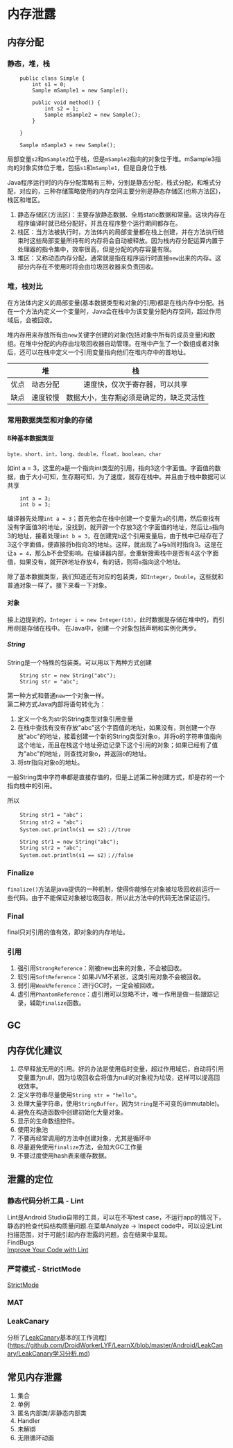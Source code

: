 # 内存泄露
## 内存分配
### 静态，堆，栈
```
	public class Simple {
		int s1 = 0;
		Sample mSample1 = new Sample();
		
		public void method() {
			int s2 = 1;
			Sample mSample2 = new Sample();
		}
		
	}
	
	Sample mSample3 = new Sample();
```

局部变量`s2`和`mSample2`位于栈，但是`mSample2`指向的对象位于堆。mSample3指向的对象实体位于堆，包括`s1`和`mSample1`，但是自身位于栈.

Java程序运行时的内存分配策略有三种，分别是静态分配，栈式分配，和堆式分配，对应的，三种存储策略使用的内存空间主要分别是静态存储区(也称方法区)，栈区和堆区。

1. 静态存储区(方法区)：主要存放静态数据、全局static数据和常量。这块内存在程序编译时就已经分配好，并且在程序整个运行期间都存在。
2. 栈区：当方法被执行时，方法体内的局部变量都在栈上创建，并在方法执行结束时这些局部变量所持有的内存将会自动被释放。因为栈内存分配运算内置于处理器的指令集中，效率很高，但是分配的内存容量有限。
3. 堆区：又称动态内存分配，通常就是指在程序运行时直接`new`出来的内存。这部分内存在不使用时将会由垃圾回收器来负责回收。

### 堆，栈对比
在方法体内定义的局部变量(基本数据类型和对象的引用)都是在栈内存中分配。挡在一个方法内定义一个变量时，Java会在栈中为该变量分配内存空间，超过作用域后，会被回收。

堆内存用来存放所有由`new`关键字创建的对象(包括对象中所有的成员变量)和数组。在堆中分配的内存由垃圾回收器自动管理。在堆中产生了一个数组或者对象后，还可以在栈中定义一个引用变量指向他们在堆内存中的首地址。

|     | 堆 | 栈 |
|:--: |:--:| :--:|
| 优点 | 动态分配 | 速度快，仅次于寄存器，可以共享         |
| 缺点 | 速度较慢 | 数据大小，生存期必须是确定的，缺乏灵活性 |

### 常用数据类型和对象的存储
#### 8种基本数据类型
`byte，short，int，long，double，float，boolean，char`

如int a = 3，这里的a是一个指向int类型的引用，指向3这个字面值。字面值的数据，由于大小可知，生存期可知，为了速度，就存在栈中。并且由于栈中数据可以共享
```
 	int a = 3;
 	int b = 3;
```

编译器先处理`int a = 3`；首先他会在栈中创建一个变量为`a`的引用，然后查找有没有字面值3的地址，没找到，就开辟一个存放3这个字面值的地址，然后让`a`指向3的地址，接着处理`int b = 3`，在创建完`b`这个引用变量后，由于栈中已经存在了3这个字面值，便直接将b指向3的地址。这样，就出现了`a`与`b`同时指向3。这是在让`a = 4`，那么b不会受影响。在编译器内部，会重新搜索栈中是否有4这个字面值，如果没有，就开辟地址存放4，有的话，则将`a`指向这个地址。

除了基本数据类型，我们知道还有对应的包装类，如`Integer`，`Double`，这些就和普通对象一样了。接下来看一下对象。

#### 对象
接上边提到的，`Integer i = new Integer(10)`，此时数据是存储在堆中的，而引用i则是存储在栈中。
在Java中，创建一个对象包括声明和实例化两步。

##### String
String是一个特殊的包装类。可以用以下两种方式创建
```
	String str = new String("abc");
	String str = "abc";
```

第一种方式和普通`new`一个对象一样。  
第二种方式Java内部将语句转化为：
1. 定义一个名为str的String类型对象引用变量
2. 在栈中查找有没有存放"abc"这个字面值的地址，如果没有，则创建一个存放"abc"的地址，接着创建一个新的String类型对象o，并将o的字符串值指向这个地址，而且在栈这个地址旁边记录下这个引用的对象；如果已经有了值为"abc"的地址，则查找对象o，并返回o的地址。
3. 将str指向对象o的地址。

一般String类中字符串都是直接存值的，但是上述第二种创建方式，却是存的一个指向栈中的引用。  

所以

```
	String str1 = "abc"；
	String str2 = "abc"；
	System.out.println(s1 == s2)；//true
	
	String str1 = new String("abc");
	String str2 = "abc";
	System.out.println(s1 == s2)；//false
```

### Finalize
`finalize()`方法是java提供的一种机制，使得你能够在对象被垃圾回收前运行一些代码。由于不能保证对象被垃圾回收，所以此方法中的代码无法保证运行。

### Final
final只对引用的值有效，即对象的内存地址。

### 引用
1. 强引用`StrongReference`：刚被new出来的对象，不会被回收。
2. 软引用`SoftReference`：如果JVM不紧张，这类引用对象不会被回收。
3. 弱引用`WeakReference`：进行GC时，一定会被回收。
4. 虚引用`PhantomReference`：虚引用可以忽略不计，唯一作用是做一些跟踪记录，辅助`finalize`函数。

## GC

## 内存优化建议
1. 尽早释放无用的引用。好的办法是使用临时变量，超过作用域后，自动将引用变量置为null，因为垃圾回收会将值为null的对象视为垃圾，这样可以提高回收效率。
2. 定义字符串尽量使用`String str = "hello"`。
3. 处理大量字符串，使用`StringBuffer`，因为`String`是不可变的(immutable)。
4. 避免在构造函数中创建初始化大量对象。
5. 显示的生命数组控件。
6. 使用对象池
7. 不要再经常调用的方法中创建对象，尤其是循环中
8. 尽量避免使用`finalize`方法，会加大GC工作量
9. 不要过度使用hash表来缓存数据。


## 泄露的定位
### 静态代码分析工具 - Lint
Lint是Android Studio自带的工具，可以在不写test case，不运行app的情况下，静态的检查代码结构质量问题.在菜单Analyze -> Inspect code中，可以设定Lint扫描范围，对于可能引起内存泄露的问题，会在结果中呈现。  
FindBugs  
[Improve Your Code with Lint](https://developer.android.com/studio/write/lint.html#overview)

### 严苛模式 - StrictMode
[StrictMode](https://developer.android.com/reference/android/os/StrictMode.html)

### MAT

### LeakCanary
分析了[LeakCanary](https://github.com/square/leakcanary)基本的[工作流程]
(https://github.com/DroidWorkerLYF/LearnX/blob/master/Android/LeakCanary/LeakCanary学习分析.md)

## 常见内存泄露
1. 集合
2. 单例
3. 匿名内部类/非静态内部类
4. Handler
5. 未解绑
6. 无限循环动画